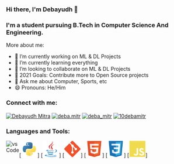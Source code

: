 ### Hi there, I'm Debayudh 👋

### I'm a student pursuing B.Tech in Computer Science And Engineering.

More about me:

- 🔭 I’m currently working on ML & DL Projects
- 🌱 I’m currently learning everything
- 👯 I’m looking to collaborate on ML & DL Projects
- 🥅 2021 Goals: Contribute more to Open Source projects
- 💬 Ask me about Computer, Sports, etc
- 😄 Pronouns: He/Him

<h3 align="left">Connect with me:</h3>
<p align="left">
<a href="https://www.linkedin.com/in/debayudh-mitra-83b72b207/" target="blank"><img align="center" src="https://cdn.jsdelivr.net/npm/simple-icons@3.0.1/icons/linkedin.svg" alt="Debayudh Mitra" height="30" width="40" /></a>
<a href="https://www.facebook.com/deba.mitr/" target="blank"><img align="center" src="https://cdn.jsdelivr.net/npm/simple-icons@3.0.1/icons/facebook.svg" alt="deba.mitr" height="30" width="40" /></a>
<a href="https://www.instagram.com/deba_mitr/" target="blank"><img align="center" src="https://cdn.jsdelivr.net/npm/simple-icons@3.0.1/icons/instagram.svg" alt="deba_mitr" height="30" width="40" /></a>
<a href="https://twitter.com/10debamitr" target="blank"><img align="center" src="https://cdn.jsdelivr.net/npm/simple-icons@3.0.1/icons/twitter.svg" alt="10debamitr" height="30" width="40" /></a>
</p>

<h3 align="left">Languages and Tools:</h3>

[<img src="https://raw.githubusercontent.com/devicons/devicon/master/icons/python/python-original.svg" alt="HTML" width="45px"/>]
[<img src="https://raw.githubusercontent.com/devicons/devicon/master/icons/java/java-original.svg" alt="HTML" width="45px"/>]
[<img src="https://raw.githubusercontent.com/devicons/devicon/master/icons/git/git-original.svg" alt="HTML" width="45px"/>]
<img align="left" alt="vsCode" width="36px" src= "https://user-images.githubusercontent.com/55111154/100549504-41304680-3299-11eb-811c-570aae79deba.png"/>
[<img src="https://raw.githubusercontent.com/devicons/devicon/master/icons/html5/html5-original.svg" alt="HTML" width="45px"/>]
[<img src="https://raw.githubusercontent.com/devicons/devicon/master/icons/css3/css3-original.svg" alt="HTML" width="45px"/>]
[<img src="https://raw.githubusercontent.com/devicons/devicon/master/icons/javascript/javascript-plain.svg" alt="HTML" width="45px"/>]

